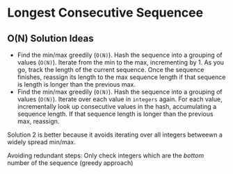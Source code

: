 # Longest Consecutive Sequencee

## O(N) Solution Ideas

- Find the min/max greedily (`O(N)`). Hash the sequence into a grouping of values (`O(N)`). Iterate from the min to the max, incrementing by 1. As you go, track the length of the current sequence. Once the sequence finishes, reassign its length to the max sequence length if that sequence is length is longer than the previous max.
- Find the min/max greedily (`O(N)`). Hash the sequence into a grouping of values (`O(N)`). Iterate over each value in `integers` again. For each value, incrementally look up consecutive values in the hash, accumulating a sequence length. If that sequence length is longer than the previous max, reassign.

Solution 2 is better because it avoids iterating over all integers betweewn a widely spread min/max.

Avoiding redundant steps: Only check integers which are the *bottom* number of the sequence (greedy approach)